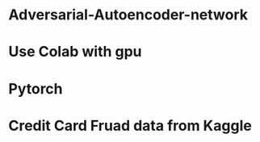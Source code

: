 # Adversarial-Autoencoder-network
# Use Colab with gpu
# Pytorch
# Credit Card Fruad data from Kaggle
